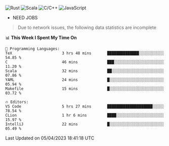 ![Rust](https://img.shields.io/badge/Rust-000000?style=flat-square&logo=rust&logoColor=white)
![Scala](https://img.shields.io/badge/Scala-DC322F?style=flat-square&logo=Scala)
![C/C++](https://img.shields.io/badge/C++-00599c?style=flat-square&logo=C%2B%2B)
![JavaScript](https://img.shields.io/badge/JavaScript-323330?style=flat-square&logo=javascript&logoColor=F7DF1E)

- NEED JOBS

> Due to network issues, the following data statistics are incomplete

<!--START_SECTION:waka-->
📊 **This Week I Spent My Time On** 

```text
💬 Programming Languages: 
TeX                      3 hrs 48 mins       ██████████████░░░░░░░░░░░   54.85 % 
C                        46 mins             ███░░░░░░░░░░░░░░░░░░░░░░   11.20 % 
Scala                    32 mins             ██░░░░░░░░░░░░░░░░░░░░░░░   07.86 % 
YAML                     24 mins             █░░░░░░░░░░░░░░░░░░░░░░░░   05.94 % 
Makefile                 15 mins             █░░░░░░░░░░░░░░░░░░░░░░░░   03.72 % 

🔥 Editors: 
VS Code                  5 hrs 27 mins       ████████████████████░░░░░   78.54 % 
CLion                    1 hr 6 mins         ████░░░░░░░░░░░░░░░░░░░░░   15.97 % 
IntelliJ                 22 mins             █░░░░░░░░░░░░░░░░░░░░░░░░   05.49 % 
```


 Last Updated on 05/04/2023 18:41:18 UTC
<!--END_SECTION:waka-->
